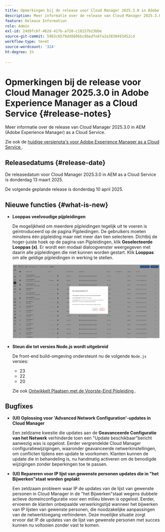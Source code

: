 ```yaml
---
title: Opmerkingen bij de release voor Cloud Manager 2025.3.0 in Adobe Experience Manager as a Cloud Service
description: Meer informatie over de release van Cloud Manager 2025.3.0 in AEM as a Cloud Service.
feature: Release Information
role: Admin
exl-id: 24d9fc6f-462d-417b-a728-c18157b23bbe
source-git-commit: 5983c8579dd8606bc8bedfe6fa2a3838493452cd
workflow-type: tm+mt
source-wordcount: '324'
ht-degree: 1%

---
```


# Opmerkingen bij de release voor Cloud Manager 2025.3.0 in Adobe Experience Manager as a Cloud Service {#release-notes}

<!-- https://wiki.corp.adobe.com/display/DMSArchitecture/Cloud+Manager+2025.03.0+Release -->

Meer informatie over de release van Cloud Manager 2025.3.0 in AEM (Adobe Experience Manager) as a Cloud Service.


Zie ook de [ huidige versienota&#39;s voor Adobe Experience Manager as a Cloud Service ](/help/release-notes/release-notes-cloud/release-notes-current.md).

## Releasedatums {#release-date}

De releasedatum voor Cloud Manager 2025.3.0 in AEM as a Cloud Service is donderdag 13 maart 2025.

De volgende geplande release is donderdag 10 april 2025.

## Nieuwe functies {#what-is-new}

* **Looppas veelvoudige pijpleidingen**

  De mogelijkheid om meerdere pijpleidingen tegelijk uit te voeren is geïntroduceerd op de pagina Pijpleidingen. De gebruikers moeten minstens één pijpleiding maar niet meer dan tien selecteren. Dichtbij de hoger-juiste hoek op de pagina van Pijpleidingen, klik **Geselecteerde Looppas (x)**. Er wordt een modaal dialoogvenster weergegeven met daarin alle pijpleidingen die niet kunnen worden gestart. Klik **Looppas** om alle geldige pijpleidingen in werking te stellen.

  ![ Looppas geselecteerde de dialoogdoos van pijpleidingen ](/help/implementing/cloud-manager/release-notes/assets/run-selected-pipelines.png)

* **Steun die tot versies Node.js wordt uitgebreid**

  De front-end build-omgeving ondersteunt nu de volgende `Node.js` versies:

   * 23
   * 22
   * 20

  Zie ook [ Ontwikkelt Plaatsen met de Voorste-Eind Pijpleiding ](/help/implementing/developing/introduction/developing-with-front-end-pipelines.md#node-versions). <!-- CMGR-65307 -->

<!--
## Early adoption program {#early-adoption}

Be a part of Cloud Manager's early adoption program and have a chance to test upcoming features. -->


## Bugfixes

* **(UI) Oplossing voor &#39;Advanced Network Configuration&#39;-updates in Cloud Manager**

  Een zeldzame kwestie die updates aan de **Geavanceerde Configuratie van het Netwerk** verhinderde toen een &quot;Update beschikbaar&quot;bericht aanwezig was is opgelost. Eerder vergrendelde Cloud Manager configuratiewijzigingen, waaronder geavanceerde netwerkinstellingen, om conflicten tijdens een update te voorkomen. Klanten kunnen de update die in behandeling is, nu handmatig activeren om de benodigde wijzigingen zonder beperkingen toe te passen. <!-- CMGR-65913 and CMGR-65788 -->

* **(UI) Repareren voor IP lijst van gewenste personen updates die in &quot;het Bijwerken&quot;staat worden geplakt**

  Een zeldzaam probleem waar IP de updates van de lijst van gewenste personen in Cloud Manager in de &quot;het Bijwerken&quot;staat wegens dubbele actieve domeinconfiguratie voor een milieu bleven is opgelost. Eerder, ervoeren de klanten onbepaalde verwerkingstijd wanneer het bijwerken van IP lijsten van gewenste personen, die noodzakelijke aanpassingen van de netwerktoegang verhinderen. Deze moeilijke situatie zorgt ervoor dat IP de updates van de lijst van gewenste personen met succes kunnen nu voltooien zonder vast te komen. <!-- CMGR-65786 -->




<!-- ## Known issues {#known-issues} -->

